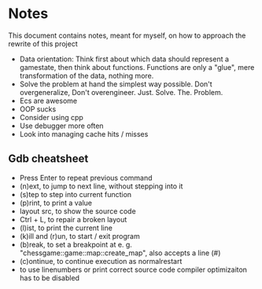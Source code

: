 # Notes

This document contains notes, meant for myself, on how to approach the rewrite of this project

- Data orientation: Think first about which data should represent a gamestate, then think about functions. Functions are only a "glue", mere transformation of the data, nothing more.
- Solve the problem at hand the simplest way possible. Don't overgeneralize, Don't overengineer. Just. Solve. The. Problem.
- Ecs are awesome
- OOP sucks
- Consider using cpp
- Use debugger more often
- Look into managing cache hits / misses

## Gdb cheatsheet

- Press Enter to repeat previous command
- (n)ext, to jump to next line, without stepping into it
- (s)tep to step into current function
- (p)rint, to print a value
- layout src, to show the source code
- Ctrl + L, to repair a broken layout
- (l)ist, to print the current line
- (k)ill and (r)un, to start / exit program
- (b)reak, to set a breakpoint at e. g. "chessgame::game::map::create_map", also accepts a line (#)
- (c)ontinue, to continue execution as normalrestart
- to use linenumbers or print correct source code compiler optimizaiton has to be disabled

